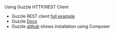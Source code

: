 Using Guzzle HTTP/REST Client

- Guzzle REST client [full example](https://medium.com/hackernoon/creating-rest-api-in-php-using-guzzle-d6a890499b02)
- Guzzle [Docs](https://docs.guzzlephp.org/en/stable/index.html)
- Guzzle [github](https://github.com/guzzle/guzzle) shows installation using Composer
